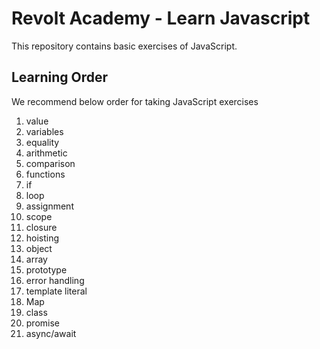 # Revolt Academy - Learn Javascript

This repository contains basic exercises of JavaScript.

## Learning Order

We recommend below order for taking JavaScript exercises

1. value
2. variables
3. equality
4. arithmetic
5. comparison
6. functions
7. if
8. loop
9. assignment
10. scope
11. closure
12. hoisting
13. object
14. array
15. prototype
16. error handling
17. template literal
18. Map
19. class
20. promise
21. async/await
